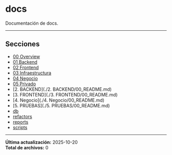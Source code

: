 # docs

Documentación de docs.

---

## Secciones

- [00 Overview](./00_Overview/00_README.md)
- [01 Backend](./01_Backend/00_README.md)
- [02 Frontend](./02_Frontend/00_README.md)
- [03 Infraestructura](./03_Infraestructura/00_README.md)
- [04 Negocio](./04_Negocio/00_README.md)
- [05 Privado](./05_Privado/00_README.md)
- [2. BACKEND](./2. BACKEND/00_README.md)
- [3. FRONTEND](./3. FRONTEND/00_README.md)
- [4. Negocio](./4. Negocio/00_README.md)
- [5. PRUEBAS](./5. PRUEBAS/00_README.md)
- [db](./db/00_README.md)
- [refactors](./refactors/00_README.md)
- [reports](./reports/00_README.md)
- [scripts](./scripts/00_README.md)

---

**Última actualización:** 2025-10-20  
**Total de archivos:** 0

